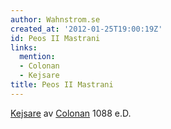 ```yaml
---
author: Wahnstrom.se
created_at: '2012-01-25T19:00:19Z'
id: Peos II Mastrani
links:
  mention:
  - Colonan
  - Kejsare
title: Peos II Mastrani
---
```


[Kejsare] av [Colonan] 1088 e.D.

  [Kejsare]: Kejsare
  [Colonan]: Colonan